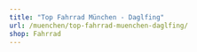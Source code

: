 ```yaml
---
title: "Top Fahrrad München - Daglfing"
url: /muenchen/top-fahrrad-muenchen-daglfing/
shop: Fahrrad
---
```

